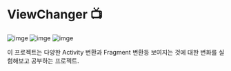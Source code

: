 # ViewChanger :tv:

![imge](https://img.shields.io/badge/ProjectType-SingleStudy-green) ![imge](https://img.shields.io/badge/Language-Kotlin-yellow)  ![imge](https://img.shields.io/badge/Tools-AndroidStudio-blue)

이 프로젝트는 다양한 Activity 변환과 Fragment 변환등 보여지는 것에 대한 변화를 실험해보고 공부하는 프로젝트. 